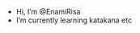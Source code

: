-  Hi, I’m @EnamiRisa
-  I’m currently learning katakana etc 

<!---
EnamiRisa/EnamiRisa is a ✨ special ✨ repository because its `README.md` (this file) appears on your GitHub profile.
You can click the Preview link to take a look at your changes.
--->
